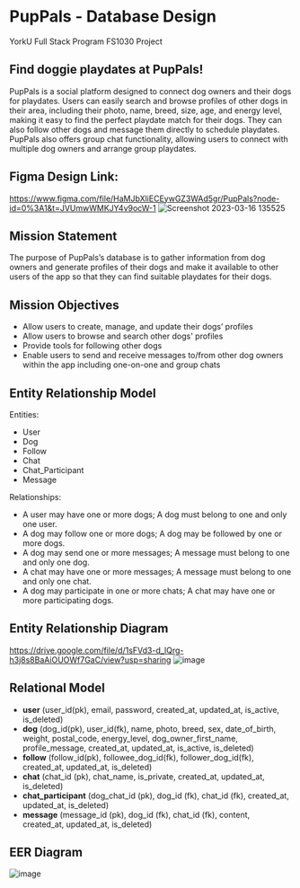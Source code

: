 # PupPals - Database Design
YorkU Full Stack Program FS1030 Project

## Find doggie playdates at PupPals!
PupPals is a social platform designed to connect dog owners and their dogs for playdates. Users can easily search and browse profiles of other dogs in their area, including their photo, name, breed, size, age, and energy level, making it easy to find the perfect playdate match for their dogs. They can also follow other dogs and message them directly to schedule playdates. PupPals also offers group chat functionality, allowing users to connect with multiple dog owners and arrange group playdates.

## Figma Design Link:
https://www.figma.com/file/HaMJbXliECEywGZ3WAd5gr/PupPals?node-id=0%3A1&t=JVUmwWMKJY4v9ocW-1
![Screenshot 2023-03-16 135525](https://user-images.githubusercontent.com/76071382/227738179-431f3161-f2de-4acd-b769-636fcacbcc51.png)

## Mission Statement
The purpose of PupPals’s database is to gather information from dog owners and generate profiles of their dogs and make it available to other users of the app so that they can find suitable playdates for their dogs.

## Mission Objectives
- Allow users to create, manage, and update their dogs’ profiles
- Allow users to browse and search other dogs' profiles
- Provide tools for following other dogs
- Enable users to send and receive messages to/from other dog owners within the app including one-on-one and group chats

## Entity Relationship Model
Entities:
- User
- Dog
- Follow
- Chat
- Chat_Participant
- Message

Relationships:
- A user may have one or more dogs; A dog must belong to one and only one user.
- A dog may follow one or more dogs; A dog may be followed by one or more dogs.
- A dog may send one or more messages; A message must belong to one and only one dog.
- A chat may have one or more messages; A message must belong to one and only one chat.
- A dog may participate in one or more chats; A chat may have one or more participating dogs.

## Entity Relationship Diagram
https://drive.google.com/file/d/1sFVd3-d_lQrg-h3j8s8BaAiOUOWf7GaC/view?usp=sharing
![image](https://github.com/kellywslee/PupPals_DB/assets/76071382/9b4e3e89-c29a-435b-b707-98916438e6f9)


## Relational Model
- **user** (user_id(pk), email, password, created_at, updated_at, is_active, is_deleted)
- **dog** (dog_id(pk), user_id(fk), name, photo, breed, sex, date_of_birth, weight, postal_code, energy_level, dog_owner_first_name, profile_message, created_at, updated_at, is_active, is_deleted)
- **follow** (follow_id(pk), followee_dog_id(fk), follower_dog_id(fk), created_at, updated_at, is_deleted)
- **chat** (chat_id (pk), chat_name, is_private, created_at, updated_at, is_deleted)
- **chat_participant** (dog_chat_id (pk), dog_id (fk), chat_id (fk), created_at, updated_at, is_deleted)
- **message** (message_id (pk), dog_id (fk), chat_id (fk), content, created_at, updated_at, is_deleted)

## EER Diagram
![image](https://user-images.githubusercontent.com/76071382/230810007-ce518b15-5cb3-4ec8-afb3-3424e0ba2f76.png)



